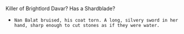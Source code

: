 Killer of Brightlord Davar? Has a Shardblade?
- `Nan Balat bruised, his coat torn. A long, silvery sword in her hand, sharp enough to cut stones as if they were water.`